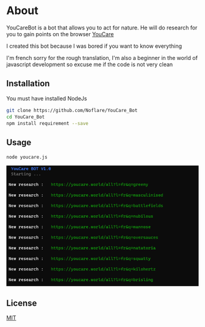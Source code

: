 # About

YouCareBot is a bot that allows you to act for nature. He will do research for you to gain points on the browser [YouCare](https://youcare.world/)

I created this bot because I was bored if you want to know everything

I'm french sorry for the rough translation, I'm also a beginner in the world of javascript development so excuse me if the code is not very clean

## Installation

You must have installed NodeJs

```bash
git clone https://github.com/Noflare/YouCare_Bot
cd YouCare_Bot
npm install requirement --save
```

## Usage

```bash
node youcare.js
```
![Exemple](image.png)
## License
[MIT](https://choosealicense.com/licenses/mit/)
